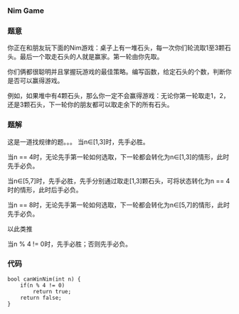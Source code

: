 ### Nim Game
### 题意
你正在和朋友玩下面的Nim游戏：桌子上有一堆石头，每一次你们轮流取1至3颗石头。最后一个取走石头的人就是赢家。第一轮由你先取。

你们俩都很聪明并且掌握玩游戏的最佳策略。编写函数，给定石头的个数，判断你是否可以赢得游戏。

例如，如果堆中有4颗石头，那么你一定不会赢得游戏：无论你第一轮取走1，2，还是3颗石头，下一轮你的朋友都可以取走余下的所有石头。
### 题解
这是一道找规律的题。。。
当n∈[1,3]时，先手必胜。

当n == 4时，无论先手第一轮如何选取，下一轮都会转化为n∈[1,3]的情形，此时先手必负。

当n∈[5,7]时，先手必胜，先手分别通过取走[1,3]颗石头，可将状态转化为n == 4时的情形，此时后手必负。

当n == 8时，无论先手第一轮如何选取，下一轮都会转化为n∈[5,7]的情形，此时先手必负。

以此类推

当n % 4 != 0时，先手必胜；否则先手必负。

### 代码

    bool canWinNim(int n) {
    	if(n % 4 != 0)
        	return true;
    	return false;
	}